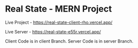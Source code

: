 # Real State - MERN Project

Live Project - https://real-state-client-rho.vercel.app/

Live Server - https://real-state-e55r.vercel.app/

Client Code is in client Branch.
Server Code is in server Branch.